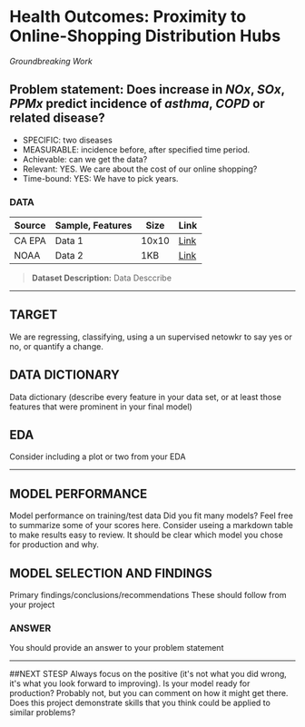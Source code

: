 # Health Outcomes: Proximity to Online-Shopping Distribution Hubs
_Groundbreaking Work_

## Problem statement: Does increase in _NOx_, _SOx_, _PPMx_ predict incidence of _asthma_, _COPD_ or related disease? 
* SPECIFIC: two diseases 
* MEASURABLE: incidence before, after specified time period. 
* Achievable: can we get the data? 
* Relevant: YES. We care about the cost of our online shopping? 
* Time-bound: YES: We have to pick years. 

### DATA

Source  | Sample, Features | Size  | Link 
---     | ---         | ---   | ---
CA EPA  | Data 1      | 10x10 | [Link](./intro-to-probability.pdf)
NOAA    | Data 2      | 1KB   | [Link](./starter-code.ipynb)

> **Dataset Description:** Data Desccribe 
----

## TARGET 
We are regressing, classifying, using a un supervised netowkr to say yes or no, or quantify a change. 

## DATA DICTIONARY 
Data dictionary (describe every feature in your data set, or at least those features that were prominent in your final model)

## EDA 
Consider including a plot or two from your EDA

---
## MODEL PERFORMANCE 
Model performance on training/test data
Did you fit many models? Feel free to summarize some of your scores here.
Consider useing a markdown table to make results easy to review.
It should be clear which model you chose for production and why.

## MODEL SELECTION AND FINDINGS
Primary findings/conclusions/recommendations
These should follow from your project

### ANSWER 
You should provide an answer to your problem statement

---
##NEXT STESP 
Always focus on the positive (it's not what you did wrong, it's what you look forward to improving).
Is your model ready for production? Probably not, but you can comment on how it might get there.
Does this project demonstrate skills that you think could be applied to similar problems?
